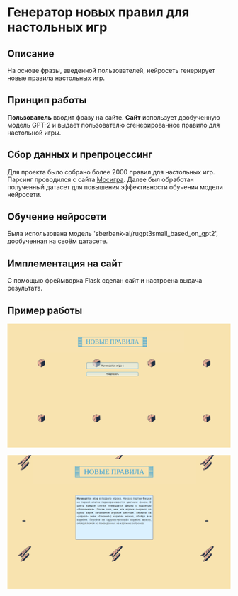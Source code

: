 # Генератор новых правил для настольных игр


## Описание

На основе фразы, введенной пользователей, нейросеть генерирует новые правила настольных игр. 


## Принцип работы

**Пользователь** вводит фразу на сайте. **Сайт** использует дообученную модель GPT-2 и выдаёт пользователю сгенерированное правило для настольной игры.


## Сбор данных и препроцессинг

Для проекта было собрано более 2000 правил для настольных игр. Парсинг проводился с сайта [Мосигра](https://www.mosigra.ru/). Далее был обработан полученный датасет для повышения эффективности обучения модели нейросети. 


## Обучение нейросети

Была использована модель 'sberbank-ai/rugpt3small_based_on_gpt2', дообученная на своём датасете.


## Имплементация на сайт

С помощью фреймворка Flask сделан сайт и настроена выдача результата.


## Пример работы

![Начальная страница](static/start.png)

![Страница с результатом](static/result.png)
